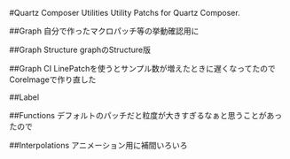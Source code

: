 #Quartz Composer Utilities
Utility Patchs for Quartz Composer.



##Graph
自分で作ったマクロパッチ等の挙動確認用に


##Graph Structure
graphのStructure版

##Graph CI
LinePatchを使うとサンプル数が増えたときに遅くなってたのでCoreImageで作り直した

##Label


##Functions
デフォルトのパッチだと粒度が大きすぎるなぁと思うことがあったので

##Interpolations
アニメーション用に補間いろいろ